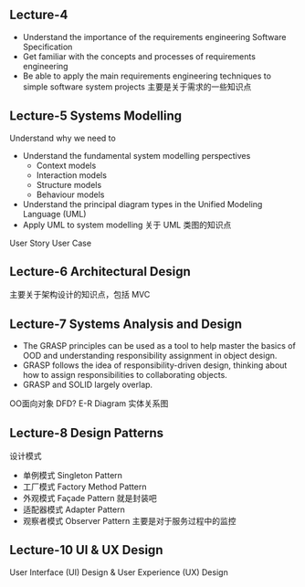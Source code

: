 ## Lecture-4

- Understand the importance of the requirements engineering Software Specification 
- Get familiar with the concepts and processes of requirements engineering
- Be able to apply the main requirements engineering techniques to simple software system projects
主要是关于需求的一些知识点


## Lecture-5 Systems Modelling

Understand why we need to 
- Understand the fundamental system modelling perspectives 
	- Context models
	- Interaction models 
	- Structure models 
	- Behaviour models
- Understand the principal diagram types in the Unified Modeling Language (UML)
- Apply UML to system modelling
关于 UML 类图的知识点

User Story User Case

## Lecture-6 Architectural Design

主要关于架构设计的知识点，包括 MVC

## Lecture-7 Systems Analysis and Design

- The GRASP principles can be used as a tool to help master the basics of OOD and understanding responsibility assignment in object design.
- GRASP follows the idea of responsibility-driven design, thinking about how to assign responsibilities to collaborating objects.
- GRASP and SOLID largely overlap.

OO面向对象 DFD? E-R Diagram 实体关系图

## Lecture-8 Design Patterns

设计模式

- 单例模式 Singleton Pattern
- 工厂模式 Factory Method Pattern
- 外观模式 Façade Pattern 就是封装吧
- 适配器模式 Adapter Pattern
- 观察者模式 Observer Pattern 主要是对于服务过程中的监控

## Lecture-10 UI & UX Design
User Interface (UI) Design & User Experience (UX) Design